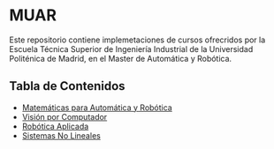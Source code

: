 # MUAR

Este repositorio contiene implemetaciones de cursos ofrecridos por la Escuela Técnica Superior de Ingeniería Industrial
de la Universidad Politénica de Madrid, en el Master de Automática y Robótica.

## Tabla de Contenidos

- [Matemáticas para Automática y Robótica](./53001578)
- [Visión por Computador]()
- [Robótica Aplicada]()
- [Sistemas No Lineales]()

